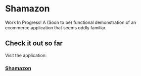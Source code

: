 # Shamazon

Work In Progress!
A (Soon to be) functional demonstration of an ecommerce application that seems oddly familiar.

## Check it out so far

Visit the application:

### [Shamazon](http://wbmetzel.github.io/shamazon)

